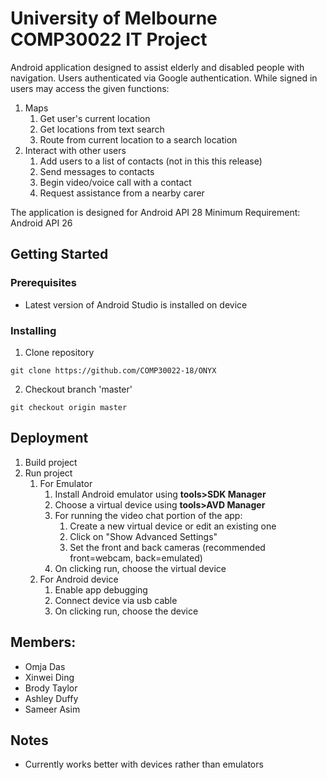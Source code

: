 # University of Melbourne COMP30022 IT Project
Android application designed to assist elderly and disabled people with navigation. Users authenticated via Google authentication. While signed in users may access the given functions:
1. Maps
   1. Get user's current location
   2. Get locations from text search
   3. Route from current location to a search location
2. Interact with other users
   1. Add users to a list of contacts (not in this this release)
   2. Send messages to contacts
   3. Begin video/voice call with a contact
   4. Request assistance from a nearby carer

The application is designed for Android API 28
Minimum Requirement: Android API 26

## Getting Started
### Prerequisites
* Latest version of Android Studio is installed on device

### Installing
1. Clone repository
```
git clone https://github.com/COMP30022-18/ONYX
```
2. Checkout branch 'master'
```
git checkout origin master
```

## Deployment
1. Build project
2. Run project
   1. For Emulator
      1. Install Android emulator using **tools>SDK Manager**
      2. Choose a virtual device using **tools>AVD Manager**
      3. For running the video chat portion of the app:
         1. Create a new virtual device or edit an existing one
         2. Click on "Show Advanced Settings"
         3. Set the front and back cameras (recommended front=webcam, back=emulated)
      4. On clicking run, choose the virtual device
   2. For Android device
      1. Enable app debugging
      2. Connect device via usb cable
      3. On clicking run, choose the device

## Members:
* Omja Das
* Xinwei Ding
* Brody Taylor
* Ashley Duffy
* Sameer Asim

## Notes
* Currently works better with devices rather than emulators
